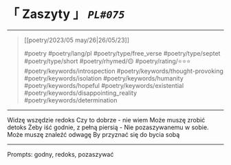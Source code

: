 # &#12300; Zaszyty &#12301; *`PL#075`*

---

> [[poetry/2023/05 may/26|26/05/23]]
> 
> #poetry 
> #poetry/lang/pl 
> #poetry/type/free_verse #poetry/type/septet #poetry/type/short 
> #poetry/rhymed/🟡 
> #poetry/rating/⭐⭐⭐ 
> #poetry/keywords/introspection #poetry/keywords/thought-provoking #poetry/keywords/isolation #poetry/keywords/humanity #poetry/keywords/hopeful #poetry/keywords/existential #poetry/keywords/disappointing_reality #poetry/keywords/determination 

---

Widzę wszędzie redoks
Czy to dobrze - nie wiem
Może muszę zrobić detoks
Żeby iść godnie, z pełną piersią -
Nie pozaszywanemu w sobie.
Może muszę znaleźć odwagę
By przyznać się do bycia sobą

---

Prompts: godny, redoks, pozaszywać